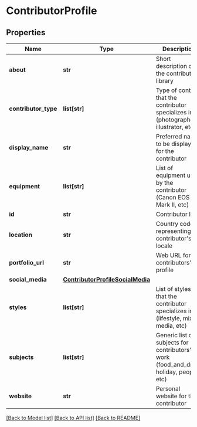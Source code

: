 # ContributorProfile

## Properties
Name | Type | Description | Notes
------------ | ------------- | ------------- | -------------
**about** | **str** | Short description of the contributors&#x27; library | [optional] 
**contributor_type** | **list[str]** | Type of content that the contributor specializes in (photographer, illustrator, etc) | [optional] 
**display_name** | **str** | Preferred name to be displayed for the contributor | [optional] 
**equipment** | **list[str]** | List of equipment used by the contributor (Canon EOS 5D Mark II, etc) | [optional] 
**id** | **str** | Contributor ID | 
**location** | **str** | Country code representing the contributor&#x27;s locale | [optional] 
**portfolio_url** | **str** | Web URL for the contributors&#x27; profile | [optional] 
**social_media** | [**ContributorProfileSocialMedia**](ContributorProfileSocialMedia.md) |  | [optional] 
**styles** | **list[str]** | List of styles that the contributor specializes in (lifestyle, mixed media, etc) | [optional] 
**subjects** | **list[str]** | Generic list of subjects for contributors&#x27; work (food_and_drink, holiday, people, etc) | [optional] 
**website** | **str** | Personal website for the contributor | [optional] 

[[Back to Model list]](../README.md#documentation-for-models) [[Back to API list]](../README.md#documentation-for-api-endpoints) [[Back to README]](../README.md)

